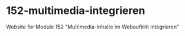 # 152-multimedia-integrieren
Website for Module 152 "Multimedia-Inhalte im Webauftritt integrieren"
